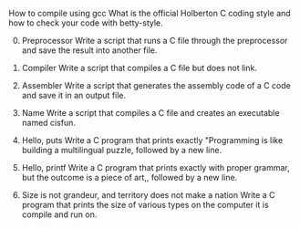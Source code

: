 How to compile using gcc
What is the official Holberton C coding style and how to check your code with betty-style.

0. Preprocessor
Write a script that runs a C file through the preprocessor and save the result into another file.

1. Compiler
Write a script that compiles a C file but does not link.
2. Assembler
Write a script that generates the assembly code of a C code and save it in an output file.

3. Name
Write a script that compiles a C file and creates an executable named cisfun.

4. Hello, puts
Write a C program that prints exactly "Programming is like building a multilingual puzzle, followed by a new line.

5. Hello, printf
Write a C program that prints exactly with proper grammar, but the outcome is a piece of art,, followed by a new line.

6. Size is not grandeur, and territory does not make a nation
Write a C program that prints the size of various types on the computer it is compile and run on.
